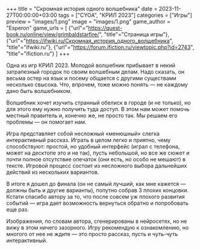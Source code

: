 +++
title = "Скромная история одного волшебника"
date = 2023-11-27T00:00:00+03:00
tags = ["CYOA", "КРИЛ 2023"]
categories = ["Игры"]
preview = "images/1.png"
image = "images/1.png"
game_author = "Esperon"
game_urls = [
    {"url"="https://quest-book.ru/online/view/grimbaldstarfire/", "title"="Страница игры"},
    {"url"="https://ifwiki.ru/Скромная_история_одного_волшебника", "title"="ifwiki.ru"},
    {"url"="https://forum.ifiction.ru/viewtopic.php?id=2743", "title"="ifiction.ru"}
]
+++

Одна из игр КРИЛ 2023. Молодой волшебник прибывает в некий затрапезный городок по своим волшебным делам. Надо сказать, он весьма остер на язык и посему общается с другими существами несколько свысока. Что, впрочем, тоже можно понять — не каждому дано быть волшебником.

Волшебник хочет изучить странный обелиск в городе (и не только), но для этого ему нужно получить туда доступ. В этом нам может помочь местный правитель и, конечно же, не просто так. Мы решаем его проблемы — он помогает нам.

Игра представляет собой несложный «менюшный» слегка интерактивный рассказ. Играть в целом легко и приятно, чему способствуют: простой, но удобный интерфейс (играл с телефона, может на десктопе это и не так), пусть небольшой, но все же сюжет и почти полное отсутствие опечаток (они есть, но особо не мешают) в тексте. Игровой процесс состоит из несложного выбора дальнейших действий из нескольких вариантов.

В итоге я дошел до финала (он не самый лучший, как мне кажется — должны быть и другие варианты), попутно собрав 3 плохих концовки. Кстати спасибо автору за то, что после совсем уж плохого развития событий — игра дает возможность вернуться обратно и попробовать еще раз.

Изображения, по словам автора, сгенерированы в нейросетях, но не вижу в этом ничего зазорного. Игру рекомендую к ознакомлению, но многого от нее не ждите — это просто рассказ, пусть и чуть-чуть интерактивный.